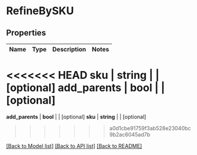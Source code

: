 # RefineBySKU

## Properties
Name | Type | Description | Notes
------------ | ------------- | ------------- | -------------
<<<<<<< HEAD
**sku** | **string** |  | [optional] 
**add_parents** | **bool** |  | [optional] 
=======
**add_parents** | **bool** |  | [optional] 
**sku** | **string** |  | [optional] 
>>>>>>> a0d1cbe91759f3ab528e23040bc9b2ac6045ad7b

[[Back to Model list]](../README.md#documentation-for-models) [[Back to API list]](../README.md#documentation-for-api-endpoints) [[Back to README]](../README.md)


